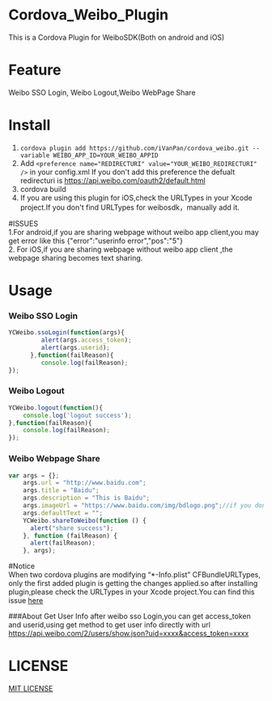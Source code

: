 # Cordova_Weibo_Plugin
This is a Cordova Plugin for WeiboSDK(Both on android and iOS)     
# Feature
Weibo SSO Login, Weibo Logout,Weibo WebPage Share
# Install
1. ```cordova plugin add https://github.com/iVanPan/cordova_weibo.git --variable WEIBO_APP_ID=YOUR_WEIBO_APPID```
2. Add ```<preference name="REDIRECTURI" value="YOUR_WEIBO_REDIRECTURI" />``` in your config.xml If you don't add this preference the defualt redirecturi is https://api.weibo.com/oauth2/default.html               
3. cordova build 
4.  If you are using this plugin for iOS,check the URLTypes in your Xcode project.If you don't  find URLTypes for weibosdk，manually add it.    					

#ISSUES				
1.For android,if you are sharing webpage without weibo app client,you may get error like this {"error":"userinfo error","pos":"5"}				
2.	For iOS,if you are sharing webpage without weibo app client	,the webpage sharing becomes text sharing.	

# Usage
### Weibo SSO Login
```Javascript
YCWeibo.ssoLogin(function(args){
         alert(args.access_token);
         alert(args.userid);
      },function(failReason){
         console.log(failReason);
});
```
### Weibo Logout
```Javascript
YCWeibo.logout(function(){
	console.log('logout success');
},function(failReason){
	console.log(failReason);
});
```
### Weibo Webpage Share
```Javascript
var args = {};
    args.url = "http://www.baidu.com";
    args.title = "Baidu";
    args.description = "This is Baidu";
    args.imageUrl = "https://www.baidu.com/img/bdlogo.png";//if you don't have imageUrl,for android http://www.sinaimg.cn/blog/developer/wiki/LOGO_64x64.png will be the defualt one
    args.defaultText = "";
    YCWeibo.shareToWeibo(function () {
      alert("share success");
    }, function (failReason) {
      alert(failReason);
    }, args);
```

#Notice      
When two cordova plugins are modifying “*-Info.plist” CFBundleURLTypes, only the first added plugin is getting the changes applied.so after installing plugin,please check the URLTypes in your Xcode project.You can find this issue [here](https://issues.apache.org/jira/browse/CB-8007)

###About Get User Info
after weibo sso Login,you can get access_token and userid,using get method to get user info directly with url https://api.weibo.com/2/users/show.json?uid=xxxx&access_token=xxxx

# LICENSE

[MIT LICENSE](https://github.com/iVanPan/cordova_weibo/blob/master/LICENSE)

